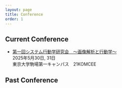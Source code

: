 ```yaml
---
layout: page
title: Conference
order: 1
---
```


## Current Conference
- [第一回システム行動学研究会　〜画像解析と行動学〜](/event_01/conference01_home.md)  
    2025年5月30日, 31日  
    東京大学駒場第一キャンパス　21KOMCEE  

## Past Conference
